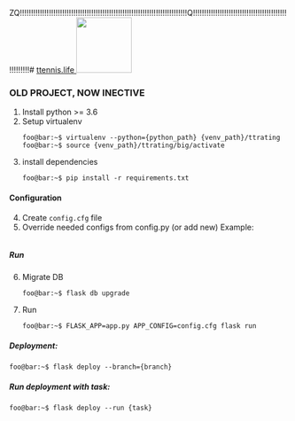 ZQ!!!!!!!!!!!!!!!!!!!!!!!!!!!!!!!!!!!!!!!!!!!!!!!!!!!!!!!!!!!!!!!!!!!!!!!!!!!Q!!!!!!!!!!!!!!!!!!!!!!!!!!!!!!!!!!!!!!!!!!!!!!!!!!!# [ttennis.life ](ttennis.life)
<img src="https://github.com/vitaliylevitskiand/ttrating/blob/master/static/img/logo.png" width="100" height="100">

### OLD PROJECT, NOW INECTIVE

1) Install python >= 3.6
2) Setup virtualenv
    ```console
    foo@bar:~$ virtualenv --python={python_path} {venv_path}/ttrating
    foo@bar:~$ source {venv_path}/ttrating/big/activate
    ```
3) install dependencies
    ```console
    foo@bar:~$ pip install -r requirements.txt
    ```
#### Configuration
4) Create `config.cfg` file
5) Override needed configs from config.py (or add new)
Example:
```
```
##### Run
6) Migrate DB
    ```console
    foo@bar:~$ flask db upgrade
    ```
7) Run
	```console
    foo@bar:~$ FLASK_APP=app.py APP_CONFIG=config.cfg flask run
    ```
##### Deployment:
```console
foo@bar:~$ flask deploy --branch={branch}
```

##### Run deployment with task:
```console
foo@bar:~$ flask deploy --run {task}
```
